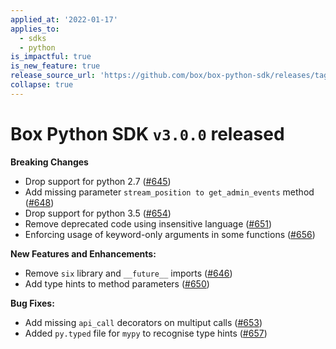 ```yaml
---
applied_at: '2022-01-17'
applies_to:
  - sdks
  - python
is_impactful: true
is_new_feature: true
release_source_url: 'https://github.com/box/box-python-sdk/releases/tag/v3.0.0'
collapse: true
---
```


# Box Python SDK `v3.0.0` released

**Breaking Changes**

* Drop support for python 2.7 ([#645][1])
* Add missing parameter `stream_position to get_admin_events` method ([#648][2])
* Drop support for python 3.5 ([#654][3])
* Remove deprecated code using insensitive language ([#651][4])
* Enforcing usage of keyword-only arguments in some functions ([#656][5])

**New Features and Enhancements:**

* Remove `six` library and `__future__` imports ([#646][6])
* Add type hints to method parameters ([#650][7])

**Bug Fixes:**

* Add missing `api_call` decorators on multiput calls ([#653][8])
* Added `py.typed` file for `mypy` to recognise type hints ([#657][9])

[1]: https://github.com/box/box-python-sdk/pull/645

[2]: https://github.com/box/box-python-sdk/pull/648

[3]: https://github.com/box/box-python-sdk/pull/654

[4]: https://github.com/box/box-python-sdk/pull/651

[5]: https://github.com/box/box-python-sdk/pull/656

[6]: https://github.com/box/box-python-sdk/pull/646

[7]: https://github.com/box/box-python-sdk/pull/650

[8]: https://github.com/box/box-python-sdk/pull/653

[9]: https://github.com/box/box-python-sdk/pull/657

